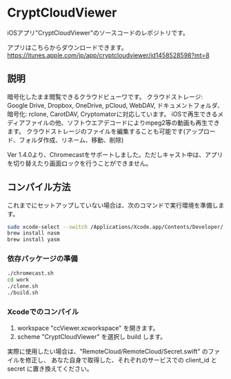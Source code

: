 # CryptCloudViewer
iOSアプリ"CryptCloudViewer"のソースコードのレポジトリです。

アプリはこちらからダウンロードできます。
https://itunes.apple.com/jp/app/cryptcloudviewer/id1458528598?mt=8

## 説明
暗号化したまま閲覧できるクラウドビューワです。
クラウドストレージ: Google Drive, Dropbox, OneDrive, pCloud, WebDAV, ドキュメントフォルダ、
暗号化: rclone, CarotDAV, Cryptomatorに対応しています。
iOSで再生できるメディアファイルの他、ソフトウエアデコードによりmpeg2等の動画も再生できます。
クラウドストレージのファイルを編集することも可能です(アップロード、フォルダ作成、リネーム、移動、削除)

Ver 1.4.0より、Chromecastをサポートしました。ただしキャスト中は、アプリを切り替えたり画面ロックを行うことができません。

## コンパイル方法
これまでにセットアップしていない場合は、次のコマンドで実行環境を準備します。

```bash
sudo xcode-select --switch /Applications/Xcode.app/Contents/Developer/
brew install nasm
brew install yasm
```

### 依存パッケージの準備

```bash
./chromecast.sh
cd work
./clone.sh
./build.sh
```

### Xcodeでのコンパイル
1. workspace "ccViewer.xcworkspace" を開きます。
2. scheme "CryptCloudViewer" を選択し build します。

実際に使用したい場合は、"RemoteCloud/RemoteCloud/Secret.swift" のファイルを修正し、
あなた自身で取得した、それぞれのサービスでの client_id と secret に置き換えてください。
